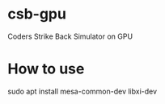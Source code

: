 # csb-gpu
Coders Strike Back Simulator on GPU

# How to use
sudo apt install mesa-common-dev libxi-dev
